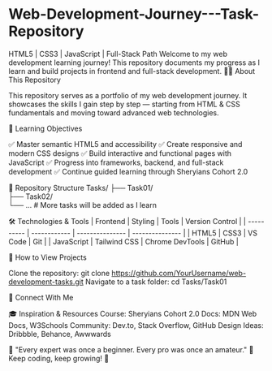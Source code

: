 # Web-Development-Journey---Task-Repository
HTML5 | CSS3 | JavaScript | Full-Stack Path  Welcome to my web development learning journey! This repository documents my progress as I learn and build projects in frontend and full-stack development.
👨‍💻 About This Repository

This repository serves as a portfolio of my web development journey.
It showcases the skills I gain step by step — starting from HTML & CSS fundamentals and moving toward advanced web technologies.

🎯 Learning Objectives

✅ Master semantic HTML5 and accessibility
✅ Create responsive and modern CSS designs
✅ Build interactive and functional pages with JavaScript
✅ Progress into frameworks, backend, and full-stack development
✅ Continue guided learning through Sheryians Cohort 2.0

📁 Repository Structure
Tasks/
├── Task01/           
├── Task02/           
└── ...               # More tasks will be added as I learn

🛠️ Technologies & Tools
| Frontend   | Styling      | Tools           | Version Control |
| ---------- | ------------ | --------------- | --------------- |
| HTML5      | CSS3         | VS Code         | Git             |
| JavaScript | Tailwind CSS | Chrome DevTools | GitHub          |

🚀 How to View Projects

Clone the repository:
git clone https://github.com/YourUsername/web-development-tasks.git
Navigate to a task folder:
cd Tasks/Task01

🤝 Connect With Me


🎓 Inspiration & Resources
Course: Sheryians Cohort 2.0
Docs: MDN Web Docs, W3Schools
Community: Dev.to, Stack Overflow, GitHub
Design Ideas: Dribbble, Behance, Awwwards

🌟 "Every expert was once a beginner. Every pro was once an amateur." 🌟
Keep coding, keep growing! 🚀
